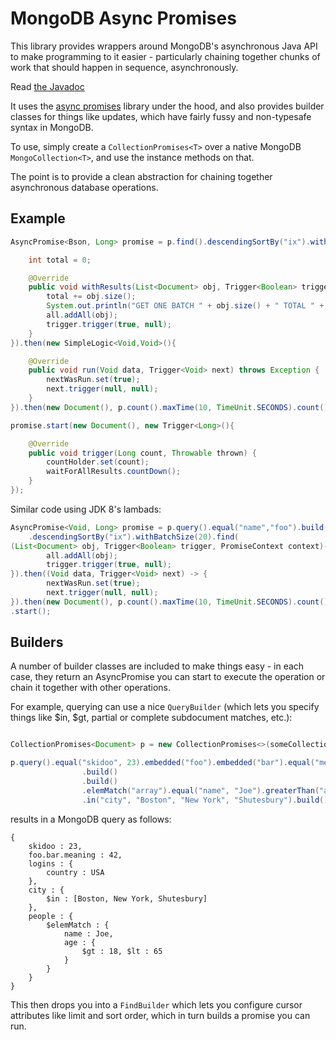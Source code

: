MongoDB Async Promises
======================

This library provides wrappers around MongoDB's asynchronous Java API to make programming
to it easier - particularly chaining together chunks of work that should happen in sequence,
asynchronously.

Read [the Javadoc](http://timboudreau.com/builds/job/mastfrog-parent/lastSuccessfulBuild/artifact/mongo-promises/target/apidocs/index.html)

It uses the [async promises](https://github.com/timboudreau/async-promises) library under the
hood, and also provides builder classes for things like updates, which have fairly fussy and
non-typesafe syntax in MongoDB.

To use, simply create a `CollectionPromises<T>` over a native MongoDB `MongoCollection<T>`,
and use the instance methods on that.

The point is to provide a clean abstraction for chaining together asynchronous database operations.

Example
-------

```java
AsyncPromise<Bson, Long> promise = p.find().descendingSortBy("ix").withBatchSize(20).find(new FindReceiver<List<Document>>(){

    int total = 0;

    @Override
    public void withResults(List<Document> obj, Trigger<Boolean> trigger, PromiseContext context) throws Exception {
        total += obj.size();
        System.out.println("GET ONE BATCH " + obj.size() + " TOTAL " + total);
        all.addAll(obj);
        trigger.trigger(true, null);
    }
}).then(new SimpleLogic<Void,Void>(){

    @Override
    public void run(Void data, Trigger<Void> next) throws Exception {
        nextWasRun.set(true);
        next.trigger(null, null);
    }
}).then(new Document(), p.count().maxTime(10, TimeUnit.SECONDS).count());

promise.start(new Document(), new Trigger<Long>(){

    @Override
    public void trigger(Long count, Throwable thrown) {
        countHolder.set(count);
        waitForAllResults.countDown();
    }
});
```

Similar code using JDK 8's lambads:

```java
AsyncPromise<Void, Long> promise = p.query().equal("name","foo").build()
    .descendingSortBy("ix").withBatchSize(20).find(
(List<Document> obj, Trigger<Boolean> trigger, PromiseContext context)-> {
        all.addAll(obj);
        trigger.trigger(true, null);
}).then((Void data, Trigger<Void> next) -> {
        nextWasRun.set(true);
        next.trigger(null, null);
}).then(new Document(), p.count().maxTime(10, TimeUnit.SECONDS).count())
.start();
```

Builders
--------

A number of builder classes are included to make things easy - in each case, they return an
AsyncPromise you can start to execute the operation or chain it together with other operations.

For example, querying can use a nice `QueryBuilder` (which lets you specify things like $in, $gt,
partial or complete subdocument matches, etc.):

```java

CollectionPromises<Document> p = new CollectionPromises<>(someCollection);

p.query().equal("skidoo", 23).embedded("foo").embedded("bar").equal("meaning", 42)
                .build()
                .build()
                .elemMatch("array").equal("name", "Joe").greaterThan("age", 18).lessThan("age", 65).build()
                .in("city", "Boston", "New York", "Shutesbury").build()

```

results in a MongoDB query as follows:

```
{
	skidoo : 23, 
	foo.bar.meaning : 42, 
	logins : { 
		country : USA 
	}, 
	city : { 
		$in : [Boston, New York, Shutesbury] 
	}, 
	people : {
		$elemMatch : {
			name : Joe, 
			age : {
				$gt : 18, $lt : 65
			}
		}
	}
}
```

This then drops you into a `FindBuilder` which lets you configure cursor attributes like limit
and sort order, which in turn builds a promise you can run.
